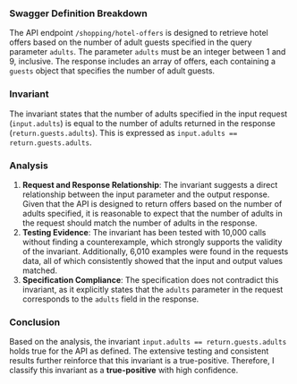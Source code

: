 ### Swagger Definition Breakdown
The API endpoint `/shopping/hotel-offers` is designed to retrieve hotel offers based on the number of adult guests specified in the query parameter `adults`. The parameter `adults` must be an integer between 1 and 9, inclusive. The response includes an array of offers, each containing a `guests` object that specifies the number of adult guests.

### Invariant
The invariant states that the number of adults specified in the input request (`input.adults`) is equal to the number of adults returned in the response (`return.guests.adults`). This is expressed as `input.adults == return.guests.adults`.

### Analysis
1. **Request and Response Relationship**: The invariant suggests a direct relationship between the input parameter and the output response. Given that the API is designed to return offers based on the number of adults specified, it is reasonable to expect that the number of adults in the request should match the number of adults in the response.
2. **Testing Evidence**: The invariant has been tested with 10,000 calls without finding a counterexample, which strongly supports the validity of the invariant. Additionally, 6,010 examples were found in the requests data, all of which consistently showed that the input and output values matched.
3. **Specification Compliance**: The specification does not contradict this invariant, as it explicitly states that the `adults` parameter in the request corresponds to the `adults` field in the response.

### Conclusion
Based on the analysis, the invariant `input.adults == return.guests.adults` holds true for the API as defined. The extensive testing and consistent results further reinforce that this invariant is a true-positive. Therefore, I classify this invariant as a **true-positive** with high confidence.
